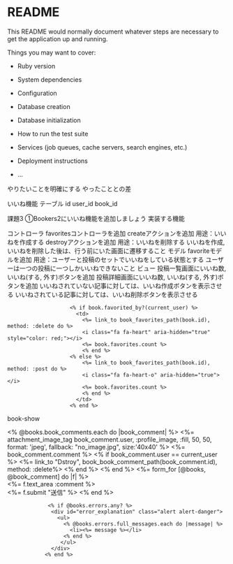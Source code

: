 # README

This README would normally document whatever steps are necessary to get the
application up and running.

Things you may want to cover:

* Ruby version

* System dependencies

* Configuration

* Database creation

* Database initialization

* How to run the test suite

* Services (job queues, cache servers, search engines, etc.)

* Deployment instructions

* ...

やりたいことを明確にする やったこととの差























いいね機能
テーブル
id
user_id
book_id

課題3
①Bookers2にいいね機能を追加しましょう
実装する機能

コントローラ
favoritesコントローラを追加
createアクションを追加
用途：いいねを作成する
destroyアクションを追加
用途：いいねを削除する
いいねを作成, いいねを削除した後は、行う前にいた画面に遷移すること
モデル
favoriteモデルを追加
用途：ユーザーと投稿のセットでいいねをしている状態とする
ユーザーは一つの投稿に一つしかいいねできないこと
ビュー
投稿一覧画面にいいね数, いいね(する, 外す)ボタンを追加
投稿詳細画面にいいね数, いいね(する, 外す)ボタンを追加
いいねされていない記事に対しては、いいね作成ボタンを表示させる
いいねされている記事に対しては、いいね削除ボタンを表示させる





						<% if book.favorited_by?(current_user) %>
						  <td>
						  	<%= link_to book_favorites_path(book.id), method: :delete do %>
						  	<i class="fa fa-heart" aria-hidden="true" style="color: red;"></i>
						  	<%= book.favorites.count %>
						  	<% end %>
						<% else %>
						    <%= link_to book_favorites_path(book.id), method: :post do %>
						    <i class="fa fa-heart-o" aria-hidden="true"></i>
						    <%= book.favorites.count %>
						    <% end %>
						  </td>
						<% end %>









book-show
			<div class="col-xs-9 book-comment-form">
				<% @books.book_comments.each do |book_comment| %>
				  <%= attachment_image_tag book_comment.user, :profile_image, :fill, 50, 50, format: 'jpeg', fallback: "no_image.jpg", size:'40x40' %>
				  <%= book_comment.comment %>
				  <% if book_comment.user == current_user %>
				    <%= link_to "Dstroy", book_book_comment_path(book_comment.id), method: :delete%>
				  <% end %>
				<% end %>
				<%= form_for [@books, @book_comment] do |f| %>
				  <div class="">
				    <%= f.text_area :comment %>
				  </div>
				  <%= f.submit "送信" %>
				<% end %>
            </div>



                 <% if @books.errors.any? %>
                  <div id="error_explanation" class="alert alert-danger">
                    <ul>
                      <% @books.errors.full_messages.each do |message| %>
                        <li><%= message %></li>
                      <% end %>
                     </ul>
                  </div>
                <% end %>









